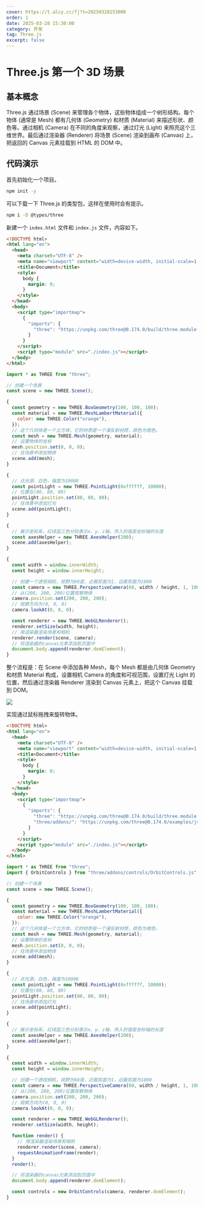 ```yaml
---
cover: https://t.alcy.cc/fj?t=20250328153000
order: 1
date: 2025-03-28 15:30:00
category: 开发
tag: Three.js
excerpt: false
---
```


# Three.js 第一个 3D 场景

## 基本概念

Three.js 通过场景 (Scene) 来管理各个物体，这些物体组成一个树形结构。每个物体 (通常是 Mesh) 都有几何体 (Geometry) 和材质 (Material) 来描述形状、颜色等。通过相机 (Camera) 在不同的角度来观察，通过灯光 (Light) 来照亮这个三维世界。最后通过渲染器 (Renderer) 将场景 (Scene) 渲染到画布 (Canvas) 上，把返回的 Canvas 元素挂载到 HTML 的 DOM 中。

## 代码演示

首先初始化一个项目。

```sh
npm init -y
```

可以下载一下 Three.js 的类型包，这样在使用时会有提示。

```sh
npm i -D @types/three
```

新建一个 `index.html` 文件和 `index.js` 文件，内容如下。

```html title="index.html"
<!DOCTYPE html>
<html lang="en">
  <head>
    <meta charset="UTF-8" />
    <meta name="viewport" content="width=device-width, initial-scale=1.0" />
    <title>Document</title>
    <style>
      body {
        margin: 0;
      }
    </style>
  </head>
  <body>
    <script type="importmap">
      {
        "imports": {
          "three": "https://unpkg.com/three@0.174.0/build/three.module.js"
        }
      }
    </script>
    <script type="module" src="./index.js"></script>
  </body>
</html>
```

```JavaScript title="index.js"
import * as THREE from "three";

// 创建一个场景
const scene = new THREE.Scene();

{
  const geometry = new THREE.BoxGeometry(100, 100, 100);
  const material = new THREE.MeshLambertMaterial({
    color: new THREE.Color("orange"),
  });
  // 这个几何体是一个立方体，它的材质是一个漫反射材质，颜色为橙色。
  const mesh = new THREE.Mesh(geometry, material);
  // 设置物体的坐标
  mesh.position.set(0, 0, 0);
  // 往场景中添加物体
  scene.add(mesh);
}

{
  // 点光源，白色，强度为10000
  const pointLight = new THREE.PointLight(0xffffff, 10000);
  // 位置在(80, 80, 80)
  pointLight.position.set(80, 80, 80);
  // 往场景中添加灯光
  scene.add(pointLight);
}

{
  // 展示坐标系，红绿蓝三色分别表示x、y、z轴，传入的值是坐标轴的长度
  const axesHelper = new THREE.AxesHelper(200);
  scene.add(axesHelper);
}

{
  const width = window.innerWidth;
  const height = window.innerHeight;

  // 创建一个透视相机，视野为60度，近裁剪面为1，远裁剪面为1000
  const camera = new THREE.PerspectiveCamera(60, width / height, 1, 1000);
  // 从(200, 200, 200)位置观察物体
  camera.position.set(200, 200, 200);
  // 观察方向为(0, 0, 0)
  camera.lookAt(0, 0, 0);

  const renderer = new THREE.WebGLRenderer();
  renderer.setSize(width, height);
  // 用渲染器渲染场景和相机
  renderer.render(scene, camera);
  // 将渲染器的canvas元素添加到页面中
  document.body.append(renderer.domElement);
}
```

整个流程是：在 Scene 中添加各种 Mesh，每个 Mesh 都是由几何体 Geometry 和材质 Material 构成，设置相机 Camera 的角度和可视范围，设置灯光 Light 的位置，然后通过渲染器 Renderer 渲染到 Canvas 元素上，把这个 Canvas 挂载到 DOM。

![](https://happier-blog.oss-cn-qingdao.aliyuncs.com/Three.js第一个3D场景01.png)

实现通过鼠标拖拽来旋转物体。

```html {18} title="index.html"
<!DOCTYPE html>
<html lang="en">
  <head>
    <meta charset="UTF-8" />
    <meta name="viewport" content="width=device-width, initial-scale=1.0" />
    <title>Document</title>
    <style>
      body {
        margin: 0;
      }
    </style>
  </head>
  <body>
    <script type="importmap">
      {
        "imports": {
          "three": "https://unpkg.com/three@0.174.0/build/three.module.js",
          "three/addons/": "https://unpkg.com/three@0.174.0/examples/jsm/"
        }
      }
    </script>
    <script type="module" src="./index.js"></script>
  </body>
</html>
```

```JavaScript {2,49-54,59} title="index.js"
import * as THREE from "three";
import { OrbitControls } from "three/addons/controls/OrbitControls.js";

// 创建一个场景
const scene = new THREE.Scene();

{
  const geometry = new THREE.BoxGeometry(100, 100, 100);
  const material = new THREE.MeshLambertMaterial({
    color: new THREE.Color("orange"),
  });
  // 这个几何体是一个立方体，它的材质是一个漫反射材质，颜色为橙色。
  const mesh = new THREE.Mesh(geometry, material);
  // 设置物体的坐标
  mesh.position.set(0, 0, 0);
  // 往场景中添加物体
  scene.add(mesh);
}

{
  // 点光源，白色，强度为10000
  const pointLight = new THREE.PointLight(0xffffff, 10000);
  // 位置在(80, 80, 80)
  pointLight.position.set(80, 80, 80);
  // 往场景中添加灯光
  scene.add(pointLight);
}

{
  // 展示坐标系，红绿蓝三色分别表示x、y、z轴，传入的值是坐标轴的长度
  const axesHelper = new THREE.AxesHelper(200);
  scene.add(axesHelper);
}

{
  const width = window.innerWidth;
  const height = window.innerHeight;

  // 创建一个透视相机，视野为60度，近裁剪面为1，远裁剪面为1000
  const camera = new THREE.PerspectiveCamera(60, width / height, 1, 1000);
  // 从(200, 200, 200)位置观察物体
  camera.position.set(200, 200, 200);
  // 观察方向为(0, 0, 0)
  camera.lookAt(0, 0, 0);

  const renderer = new THREE.WebGLRenderer();
  renderer.setSize(width, height);

  function render() {
    // 用渲染器渲染场景和相机
    renderer.render(scene, camera);
    requestAnimationFrame(render);
  }
  render();

  // 将渲染器的canvas元素添加到页面中
  document.body.append(renderer.domElement);

  const controls = new OrbitControls(camera, renderer.domElement);
}
```
